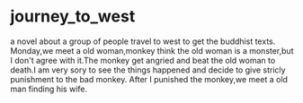 # journey_to_west
a novel about a group of people travel to west to get the buddhist texts.
Monday,we meet a old woman,monkey think the old woman is a monster,but I don't agree with it.The monkey get angried and beat the
old woman to death.I am very sory to see the things happened and decide to give stricly punishment to the bad monkey.
After I punished the monkey,we meet a old man finding his wife.
